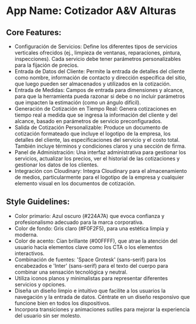 # **App Name**: Cotizador A&V Alturas

## Core Features:

- Configuración de Servicios: Define los diferentes tipos de servicios verticales ofrecidos (ej., limpieza de ventanas, reparaciones, pintura, inspecciones). Cada servicio debe tener parámetros personalizables para la fijación de precios.
- Entrada de Datos del Cliente: Permite la entrada de detalles del cliente como nombre, información de contacto y dirección específica del sitio, que luego pueden ser almacenados y utilizados en la cotización.
- Entrada de Medidas: Campos de entrada para dimensiones y alcance, para que la herramienta pueda razonar si debe o no incluir parámetros que impacten la estimación (como un ángulo difícil).
- Generación de Cotización en Tiempo Real: Genera cotizaciones en tiempo real a medida que se ingresa la información del cliente y del alcance, basado en parámetros de servicio preconfigurados.
- Salida de Cotización Personalizable: Produce un documento de cotización formateado que incluye el logotipo de la empresa, los detalles del cliente, las especificaciones del servicio y el costo total. También incluye términos y condiciones claros y una sección de firma.
- Panel de Administración: Una interfaz administrativa para gestionar los servicios, actualizar los precios, ver el historial de las cotizaciones y gestionar los datos de los clientes.
- Integración con Cloudinary: Integra Cloudinary para el almacenamiento de medios, particularmente para el logotipo de la empresa y cualquier elemento visual en los documentos de cotización.

## Style Guidelines:

- Color primario: Azul oscuro (#224A7A) que evoca confianza y profesionalismo adecuado para la marca corporativa.
- Color de fondo: Gris claro (#F0F2F5), para una estética limpia y moderna.
- Color de acento: Cian brillante (#00FFFF), que atrae la atención del usuario hacia elementos clave como los CTA o los elementos interactivos.
- Combinación de fuentes: 'Space Grotesk' (sans-serif) para los encabezados e 'Inter' (sans-serif) para el texto del cuerpo para combinar una sensación tecnológica y neutral.
- Utiliza iconos planos y minimalistas para representar diferentes servicios y opciones.
- Diseña un diseño limpio e intuitivo que facilite a los usuarios la navegación y la entrada de datos. Céntrate en un diseño responsivo que funcione bien en todos los dispositivos.
- Incorpora transiciones y animaciones sutiles para mejorar la experiencia del usuario sin ser molesto.